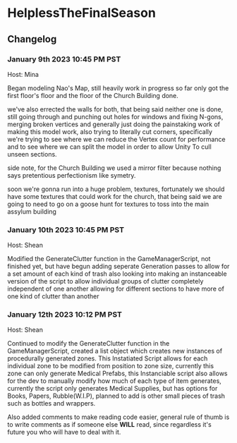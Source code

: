 # HelplessTheFinalSeason

## Changelog

### January 9th 2023 10:45 PM PST
Host: Mina

Began modeling Nao's Map, still heavily work in progress
so far only got the first floor's floor and the floor of the Church Building done.

we've also errected the walls for both, that being said neither one is done, still going through and punching out holes for windows and fixing N-gons, merging broken vertices and generally just doing the painstaking work of making this model work, also trying to literally cut corners, specifically we're trying to see where we can reduce the Vertex count for performance and to see where we can split the model in order to allow Unity To cull unseen sections.

side note, for the Church Building we used a mirror filter because nothing says pretentious perfectionism like symetry.

soon we're gonna run into a huge problem, textures, fortunately we should have some textures that could work for the church, that being said we are going to need to go on a goose hunt for textures to toss into the main assylum building


### January 10th 2023 10:45 PM PST
Host: Shean

Modified the GenerateClutter function in the GameManagerScript, not finished yet, but have begun adding seperate Generation passes to allow for a set amount of each kind of trash
also looking into making an instanceable version of the script to allow individual groups of clutter completely independent of one another allowing for different sections to have more of one kind of clutter than another

### January 12th 2023 10:12 PM PST
Host: Shean

Continued to modify the GenerateClutter function in the GameManagerScript, created a list object which creates new instances of procedurally generated zones. This Instatiated Script allows for each individual zone to be modified from position to zone size, currently this zone can only generate Medical Prefabs, this Instanciable script also allows for the dev to manually modify how much of each type of item generates, currently the script only generates Medical Supplies, but has options for Books, Papers, Rubble(W.I.P), planned to add is other small pieces of trash such as bottles and wrappers.

Also added comments to make reading code easier, general rule of thumb is to write comments as if someone else **WILL** read, since regardless it's future you who will have to deal with it.

